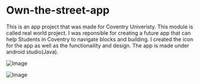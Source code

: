 # Own-the-street-app

This is an app project that was made for Coventry Univeristy. This module is called real world project. I was reponsible for creating a future app that can help Students in Coventry to navigate blocks and building. I created the icon for the app as well as the functionaility and design. The app is made under android studio(Java).

![Image](https://github.com/ray5120/Own-the-street-app/blob/master/Fingerprints/Untitled.png?raw=true)

![Image](https://github.com/ray5120/Own-the-street-app/blob/master/Fingerprints/b.png?raw=true)
